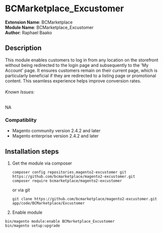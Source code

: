 #  BCMarketplace_Excustomer  

**Extension Name**: BCMarketplace     
**Module Name**: BCMarketplace_Excustomer  
**Author**: Raphael Baako


## Description ##
This module enables customers to log in from any location on the storefront without being redirected to the login page and subsequently to the 'My Account' page. It ensures customers remain on their current page, which is particularly beneficial if they are redirected to a listing page or promotional content. This seamless experience helps improve conversion rates.

###### Known Issues:   
NA

### Compatiblity ### 
- Magento community version 2.4.2 and later
- Magento enterprise version 2.4.2 and later

## Installation steps

1. Get the module via composer
   ```
   composer config repositories.magento2-excustomer git https://github.com/bcmarketplace/magento2-excustomer.git 
   composer require bcmarketplace/magento2-excustomer
   ```

   or via git
   ```
   git clone https://github.com/bcmarketplace/magento2-excustomer.git app/code/BCMarketplace/Excustomer
   ```

2. Enable module

```
bin/magento module:enable BCMarketplace_Excustomer
bin/magento setup:upgrade
```
